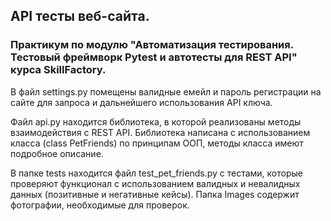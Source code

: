 ## API тесты веб-сайта.

### Практикум по модулю "Автоматизация тестирования. Тестовый фреймворк Pytest и автотесты для REST API" курса SkillFactory.

В файл settings.py помещены валидные емейл и пароль регистрации на сайте для запроса и дальнейшего использования API ключа. 

Файл api.py находится библиотека, в которой реализованы методы взаимодействия с REST API. Библиотека написана с использованием класса (class PetFriends) по принципам ООП, методы класса имеют подробное описание.

В папке tests находится файл test_pet_friends.py с тестами, которые проверяют функционал с использованием валидных и невалидных данных (позитивные и негативные кейсы). Папка Images содержит фотографии, необходимые для проверок. 
